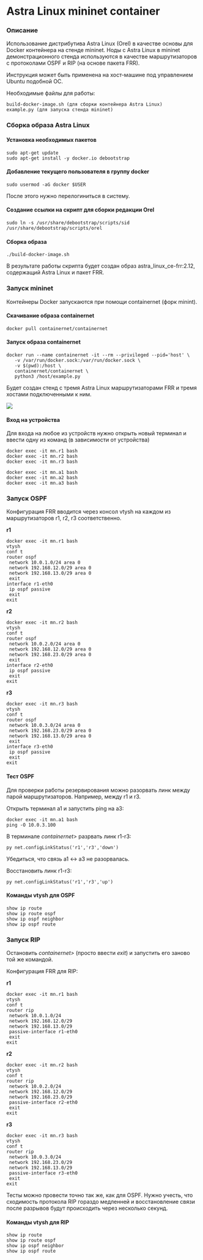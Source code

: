 # Astra Linux mininet container

### Описание

Использование дистрибутива Astra Linux (Orel) в качестве основы для Docker контейнера на стенде mininet. Ноды с Astra Linux в mininet демонстрационного стенда используются в качестве маршрутизаторов с протоколами OSPF и RIP (на основе пакета FRR).

Инструкция может быть применена на хост-машине под управлением Ubuntu подобной ОС.

Необходимые файлы для работы:

```
build-docker-image.sh (для сборки контейнера Astra Linux)
example.py (для запуска стенда mininet)
```

### Сборка образа Astra Linux

#### Установка необходимых пакетов

```
sudo apt-get update
sudo apt-get install -y docker.io debootstrap
```

#### Добавление текущего пользователя в группу docker

```
sudo usermod -aG docker $USER
```

После этого нужно перелогиниться в систему.

#### Создание ссылки на скрипт для сборки редакции Orel

```
sudo ln -s /usr/share/debootstrap/scripts/sid /usr/share/debootstrap/scripts/orel
```

#### Сборка образа

```
./build-docker-image.sh
```

В результате работы скрипта будет создан образ astra_linux_ce-frr:2.12, содержащий Astra Linux и пакет FRR.

### Запуск mininet

Контейнеры Docker запускаются при помощи containernet (форк minint).

#### Скачивание образа containernet

```
docker pull containernet/containernet
```

#### Запуск образа containernet

```
docker run --name containernet -it --rm --privileged --pid='host' \
   -v /var/run/docker.sock:/var/run/docker.sock \
   -v $(pwd):/host \
   containernet/containernet \
   python3 /host/example.py
```

Будет создан стенд с тремя Astra Linux маршрутизаторами FRR и тремя хостами подключенными к ним.

![](lab.png)

#### Вход на устройства

Для входа на любое из устройств нужно открыть новый терминал и ввести одну из команд (в зависимости от устройства)

```
docker exec -it mn.r1 bash
docker exec -it mn.r2 bash
docker exec -it mn.r3 bash

docker exec -it mn.a1 bash
docker exec -it mn.a2 bash
docker exec -it mn.a3 bash
```

### Запуск OSPF

Конфигурация FRR вводится через консол vtysh на каждом из маршрутизаторов r1, r2, r3 соответственно.

**r1**

```
docker exec -it mn.r1 bash
vtysh
conf t
router ospf
 network 10.0.1.0/24 area 0
 network 192.168.12.0/29 area 0
 network 192.168.13.0/29 area 0
 exit
interface r1-eth0
 ip ospf passive
 exit
exit
```

**r2**

```
docker exec -it mn.r2 bash
vtysh
conf t
router ospf
 network 10.0.2.0/24 area 0
 network 192.168.12.0/29 area 0
 network 192.168.23.0/29 area 0
 exit
interface r2-eth0
 ip ospf passive
 exit
exit
```

**r3**

```
docker exec -it mn.r3 bash
vtysh
conf t
router ospf
 network 10.0.3.0/24 area 0
 network 192.168.23.0/29 area 0
 network 192.168.13.0/29 area 0
 exit
interface r3-eth0
 ip ospf passive
 exit
exit
```

#### Тест OSPF

Для проверки работы резервирования можно разорвать линк между парой маршрутизаторов. Например, между r1 и r3.

Открыть терминал a1 и запустить ping на a3:

```
docker exec -it mn.a1 bash
ping -O 10.0.3.100
```

В терминале *containernet>* разрвать линк r1-r3:

```
py net.configLinkStatus('r1','r3','down')
```

Убедиться, что связь a1 <-> a3 не разорвалась.

Восстановить линк r1-r3:

```
py net.configLinkStatus('r1','r3','up')
```

#### Команды vtysh для OSPF

```
show ip route
show ip route ospf
show ip ospf neighbor
show ip ospf route
```

### Запуск RIP

Остановить *containernet>* (просто ввести *exit*) и запустить его заново той же командой.

Конфигурация FRR для RIP:

**r1**

```
docker exec -it mn.r1 bash
vtysh
conf t
router rip
 network 10.0.1.0/24
 network 192.168.12.0/29
 network 192.168.13.0/29
 passive-interface r1-eth0
 exit
exit
```

**r2**

```
docker exec -it mn.r2 bash
vtysh
conf t
router rip
 network 10.0.2.0/24
 network 192.168.12.0/29
 network 192.168.23.0/29
 passive-interface r2-eth0
 exit
exit
```

**r3**

```
docker exec -it mn.r3 bash
vtysh
conf t
router rip
 network 10.0.3.0/24
 network 192.168.23.0/29
 network 192.168.13.0/29
 passive-interface r3-eth0
 exit
exit
```

Тесты можно провести точно так же, как для OSPF. Нужно учесть, что сходимость протокола RIP гораздо медленней и восстановление связи после разрывов будут происходить через несколько секунд.

#### Команды vtysh для RIP

```
show ip route
show ip route ospf
show ip ospf neighbor
show ip ospf route
```
